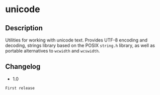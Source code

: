 # unicode

## Description

Utilities for working with unicode text. Provides UTF-8 encoding and decoding,
strings library based on the POSIX `string.h` library, as well as portable
alternatives to `wcwidth` and `wcswidth`.

## Changelog

- 1.0
```
First release
```
